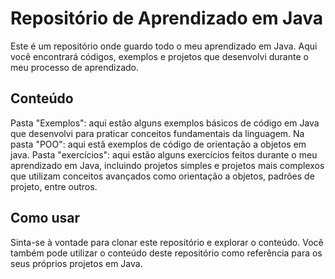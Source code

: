 # Repositório de Aprendizado em Java
Este é um repositório onde guardo todo o meu aprendizado em Java. Aqui você encontrará códigos, exemplos e projetos que desenvolvi durante o meu processo de aprendizado.

## Conteúdo
Pasta "Exemplos": aqui estão alguns exemplos básicos de código em Java que desenvolvi para praticar conceitos fundamentais da linguagem. Na pasta "POO": aqui estã exemplos de código de orientação a objetos em java. Pasta "exercícios": aqui estão alguns exercícios feitos durante o meu aprendizado em Java, incluindo projetos simples e projetos mais complexos que utilizam conceitos avançados como orientação a objetos, padrões de projeto, entre outros.

## Como usar
Sinta-se à vontade para clonar este repositório e explorar o conteúdo. Você também pode utilizar o conteúdo deste repositório como referência para os seus próprios projetos em Java.
